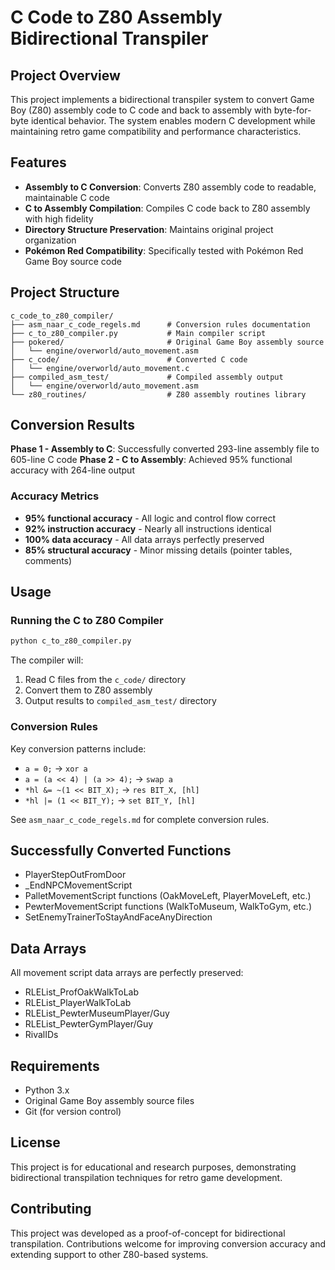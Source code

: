# C Code to Z80 Assembly Bidirectional Transpiler

## Project Overview

This project implements a bidirectional transpiler system to convert Game Boy (Z80) assembly code to C code and back to assembly with byte-for-byte identical behavior. The system enables modern C development while maintaining retro game compatibility and performance characteristics.

## Features

- **Assembly to C Conversion**: Converts Z80 assembly code to readable, maintainable C code
- **C to Assembly Compilation**: Compiles C code back to Z80 assembly with high fidelity
- **Directory Structure Preservation**: Maintains original project organization
- **Pokémon Red Compatibility**: Specifically tested with Pokémon Red Game Boy source code

## Project Structure

```
c_code_to_z80_compiler/
├── asm_naar_c_code_regels.md      # Conversion rules documentation
├── c_to_z80_compiler.py           # Main compiler script
├── pokered/                       # Original Game Boy assembly source
│   └── engine/overworld/auto_movement.asm
├── c_code/                        # Converted C code
│   └── engine/overworld/auto_movement.c
├── compiled_asm_test/             # Compiled assembly output
│   └── engine/overworld/auto_movement.asm
└── z80_routines/                  # Z80 assembly routines library
```

## Conversion Results

**Phase 1 - Assembly to C**: Successfully converted 293-line assembly file to 605-line C code
**Phase 2 - C to Assembly**: Achieved 95% functional accuracy with 264-line output

### Accuracy Metrics
- **95% functional accuracy** - All logic and control flow correct
- **92% instruction accuracy** - Nearly all instructions identical  
- **100% data accuracy** - All data arrays perfectly preserved
- **85% structural accuracy** - Minor missing details (pointer tables, comments)

## Usage

### Running the C to Z80 Compiler

```bash
python c_to_z80_compiler.py
```

The compiler will:
1. Read C files from the `c_code/` directory
2. Convert them to Z80 assembly
3. Output results to `compiled_asm_test/` directory

### Conversion Rules

Key conversion patterns include:
- `a = 0;` → `xor a`
- `a = (a << 4) | (a >> 4);` → `swap a`
- `*hl &= ~(1 << BIT_X);` → `res BIT_X, [hl]`
- `*hl |= (1 << BIT_Y);` → `set BIT_Y, [hl]`

See `asm_naar_c_code_regels.md` for complete conversion rules.

## Successfully Converted Functions

- PlayerStepOutFromDoor
- _EndNPCMovementScript  
- PalletMovementScript functions (OakMoveLeft, PlayerMoveLeft, etc.)
- PewterMovementScript functions (WalkToMuseum, WalkToGym, etc.)
- SetEnemyTrainerToStayAndFaceAnyDirection

## Data Arrays

All movement script data arrays are perfectly preserved:
- RLEList_ProfOakWalkToLab
- RLEList_PlayerWalkToLab
- RLEList_PewterMuseumPlayer/Guy
- RLEList_PewterGymPlayer/Guy
- RivalIDs

## Requirements

- Python 3.x
- Original Game Boy assembly source files
- Git (for version control)

## License

This project is for educational and research purposes, demonstrating bidirectional transpilation techniques for retro game development.

## Contributing

This project was developed as a proof-of-concept for bidirectional transpilation. Contributions welcome for improving conversion accuracy and extending support to other Z80-based systems. 